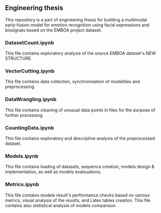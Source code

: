 ## Engineering thesis
This repository is a part of engineering thesis for building a multimodal early-fusion model for emotion recognition using facial expressions and biosignals based on the EMBOA project dataset.

### DatasetCount.ipynb
This file contains exploratory analysis of the source EMBOA dataset's NEW STRUCTURE.

### VectorCutting.ipynb
This file contains data collection, synchronisation of modalities and preprocessing.

### DataWrangling.ipynb
This file contains cleaning of unusual data points in files for the purpose of further processing.

### CountingData.ipynb
This file contains exploratory and descriptive analysis of the preprocessed dataset.

### Models.ipynb
This file contains loading of datasets, sequence creation, models design & implementation, as well as models evalsuations.

### Metrics.ipynb
This file contains models result's performance checks based on various metrics, visual analysis of the results, and Latex tables creation. This file contains also statistical analysis of models comparison.
